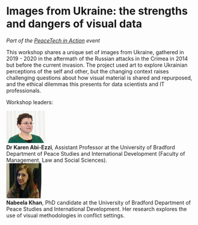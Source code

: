 # Images from Ukraine: the strengths and dangers of visual data

*Part of the [PeaceTech in Action](..) event*

This workshop shares a unique set of images from Ukraine, gathered in 2019 - 2020 in the aftermath of the Russian attacks in the Crimea in 2014 but before the current invasion. The project used art to explore Ukrainian perceptions of the self and other, but the changing context raises challenging questions about how visual material is shared and repurposed, and the ethical dilemmas this presents for data scientists and IT professionals.

Workshop leaders:

<div class="people">
    <article>
        <img alt="Dr Karen Abi-Ezzi" src="/assets/people/karen-abi-ezzi.jpg">
        <div><b>Dr Karen Abi-Ezzi</b>, Assistant Professor at the University of Bradford Department of Peace Studies and International Development (Faculty of Management, Law and Social Sciences).</div>
    </article>
    <article>
        <img alt="Nabeela Khan" src="/assets/people/nabeela-khan.jpg">
        <div><b>Nabeela Khan</b>, PhD candidate at the University of Bradford Department of Peace Studies and International Development. Her research explores the use of visual methodologies in conflict settings.</div>
    </article>
</div>
